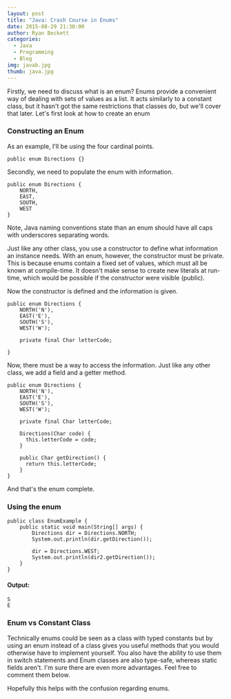 ```yaml
---
layout: post
title: "Java: Crash Course in Enums"
date: 2015-08-29 21:30:00
author: Ryan Beckett
categories:
  - Java
  - Programming
  - Blog
img: javab.jpg
thumb: java.jpg
---
```



Firstly, we need to discuss what is an enum? Enums provide a convenient way of dealing with sets of values as a list. It acts similarly to a constant class, but it hasn't got the same restrictions that classes do, but we'll cover that later. Let's first look at how to create an enum

<!--more-->


### Constructing an Enum
As an example, I'll be using the four cardinal points.

~~~~~~
public enum Directions {}
~~~~~~

Secondly, we need to populate the enum with information.

~~~~~~
public enum Directions {
    NORTH,
    EAST,
    SOUTH,
    WEST
}
~~~~~~

Note, Java naming conventions state than an enum should have all caps with underscores separating words.

Just like any other class, you use a constructor to define what information an instance needs. With an enum, however, the constructor must be private. This is because enums contain a fixed set of values, which must all be known at compile-time. It doesn't make sense to create new literals at run-time, which would be possible if the constructor were visible (public).

Now the constructor is defined and the information is given.

~~~~~~
public enum Directions {
    NORTH('N'),
    EAST('E'),
    SOUTH('S'),
    WEST('W');

    private final Char letterCode;

}
~~~~~~

Now, there must be a way to access the information. Just like any other class, we add a field and a getter method.

~~~~~~
public enum Directions {
    NORTH('N'),
    EAST('E'),
    SOUTH('S'),
    WEST('W');

    private final Char letterCode;

    Directions(Char code) {
      this.letterCode = code;
    }

    public Char getDirection() {
      return this.letterCode;
    }
}
~~~~~~


And that's the enum complete.


### Using the enum

~~~~~~
public class EnumExample {
    public static void main(String[] args) {
    	Directions dir = Directions.NORTH;
    	System.out.println(dir.getDirection());

    	dir = Directions.WEST;
    	System.out.println(dir2.getDirection());
    }
}
~~~~~~


#### Output:

~~~~~~
S
E
~~~~~~

### Enum vs Constant Class

Technically enums could be seen as a class with typed constants but by using an enum instead of a  class gives you useful methods that you would otherwise have to implement yourself. You also have the ability to use them in switch statements and Enum classes are also type-safe, whereas static fields aren't. I'm sure there are even more advantages. Feel free to comment them below.


Hopefully this helps with the confusion regarding enums.
